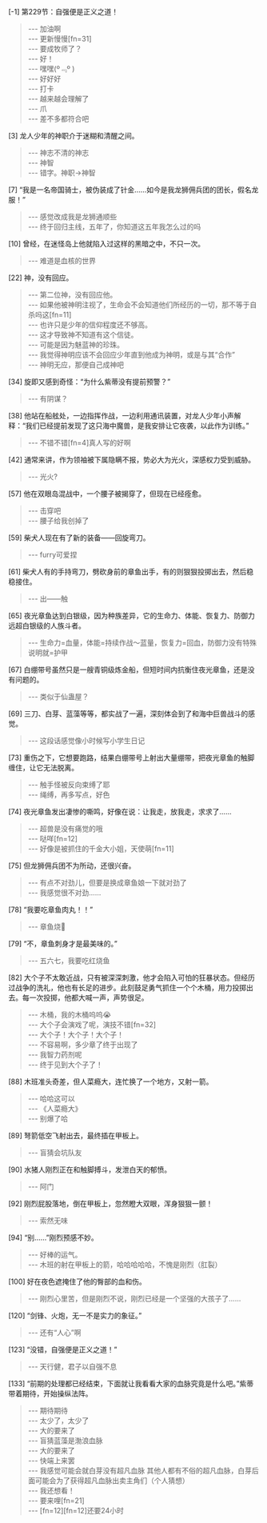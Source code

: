 
[-1] 第229节：自强便是正义之道！
>--- 加油啊<br>
>--- 更新慢慢[fn=31]<br>
>--- 要成牧师了？<br>
>--- 好！<br>
>--- 嘿嘿(º﹃º )<br>
>--- 好好好<br>
>--- 打卡<br>
>--- 越来越会理解了<br>
>--- 爪<br>
>--- 差不多都符合吧<br>

[3] 龙人少年的神职介于迷糊和清醒之间。
>--- 神志不清的神志<br>
>--- 神智<br>
>--- 错字。神职→神智<br>

[7] “我是一名帝国骑士，被伪装成了针金……如今是我龙狮佣兵团的团长，假名龙服！”
>--- 感觉改成我是龙狮通顺些<br>
>--- 终于回归主线，五年了，你知道这五年我怎么过的吗<br>

[10] 曾经，在迷怪岛上他就陷入过这样的黑暗之中，不只一次。
>--- 难道是血核的世界<br>

[22] 神，没有回应。
>--- 第二位神，没有回应他。<br>
>--- 如果他被神明注视了，生命会不会知道他们所经历的一切，那不等于自杀吗这[fn=11]<br>
>--- 也许只是少年的信仰程度还不够高。<br>
>--- 这才导致神不知道有这个信徒。<br>
>--- 可能是因为魅蓝神的珍珠。<br>
>--- 我觉得神明应该不会回应少年直到他成为神明，或是与其“合作”<br>
>--- 神明无应，那便自己成神吧<br>

[34] 旋即又感到奇怪：“为什么紫蒂没有提前预警？”
>--- 有阴谋？<br>

[38] 他站在船舷处，一边指挥作战，一边利用通讯装置，对龙人少年小声解释：“我们已经提前发现了这只海中魔兽，是我安排让它夜袭，以此作为训练。”
>--- 不错不错[fn=4]真人写的好啊<br>

[42] 通常来讲，作为领袖被下属隐瞒不报，势必大为光火，深感权力受到威胁。
>--- 光火?<br>

[57] 他在双眼岛混战中，一个腰子被揭穿了，但现在已经痊愈。
>--- 击穿吧<br>
>--- 腰子给我创掉了<br>

[59] 柴犬人现在有了新的装备——回旋弯刀。
>--- furry可爱捏<br>

[61] 柴犬人有的手持弯刀，劈砍身前的章鱼出手，有的则狠狠投掷出去，然后稳稳接住。
>--- 出——触<br>

[65] 夜光章鱼达到白银级，因为种族差异，它的生命力、体能、恢复力、防御力远超白银级的人族斗者。
>--- 生命力=血量，体能=持续作战～蓝量，恢复力=回血，防御力没有特殊说明就=护甲<br>

[67] 白绷带号虽然只是一艘青铜级炼金船，但短时间内抗衡住夜光章鱼，还是没有问题的。
>--- 类似于仙蛊屋？<br>

[69] 三刀、白芽、蓝藻等等，都实战了一遍，深刻体会到了和海中巨兽战斗的感觉。
>--- 这段话感觉像小时候写小学生日记<br>

[73] 重伤之下，它想要跑路，结果白绷带号上射出大量绷带，把夜光章鱼的触脚缠住，让它无法脱离。
>--- 触手怪被反向束缚了耶<br>
>--- 绳缚，再多写点，好色<br>

[74] 夜光章鱼发出凄惨的嘶鸣，好像在说：让我走，放我走，求求了……
>--- 超兽是没有痛觉的哦<br>
>--- 哒咩[fn=12]<br>
>--- 好像是被抓住的千金大小姐，天使萌[fn=11]<br>

[75] 但龙狮佣兵团不为所动，还很兴奋。
>--- 有点不对劲儿，但要是换成章鱼娘一下就对劲了<br>
>--- 我感觉很不对劲……<br>

[78] “我要吃章鱼肉丸！！”
>--- 章鱼烧🐙<br>

[79] “不，章鱼刺身才是最美味的。”
>--- 五六七，我要吃红烧鱼<br>

[82] 大个子不太敢近战，只有被深深刺激，他才会陷入可怕的狂暴状态。但经历过战争的洗礼，他也有长足的进步。此刻鼓足勇气抓住一个个木桶，用力投掷出去。每一次投掷，他都大喊一声，声势很足。
>--- 木桶，我的木桶呜呜😭<br>
>--- 大个子会演戏了呢，演技不错[fn=32]<br>
>--- 大个子！大个子！大个子！<br>
>--- 不容易啊，多少章了终于出现了<br>
>--- 我智力药剂呢<br>
>--- 终于见到大个子了！<br>

[88] 木班准头奇差，但人菜瘾大，连忙换了一个地方，又射一箭。
>--- 哈哈这可以<br>
>--- 《人菜瘾大》<br>
>--- 别爆了哈<br>

[89] 弩箭低空飞射出去，最终插在甲板上。
>--- 盲猜会坑队友<br>

[90] 水猪人刚烈正在和触脚搏斗，发泄白天的郁愤。
>--- 阿门<br>

[92] 刚烈屁股落地，倒在甲板上，忽然瞪大双眼，浑身狠狠一颤！
>--- 索然无味<br>

[94] “别……”刚烈预感不妙。
>--- 好棒的运气。<br>
>--- 木班的射在甲板上的箭，哈哈哈哈哈，不愧是刚烈（肛裂）<br>

[100] 好在夜色遮掩住了他的臀部的血和伤。
>--- 刚烈心里苦，但是刚烈不说，刚烈已经是一个坚强的大孩子了……<br>

[120] “剑锋、火炮，无一不是实力的象征。”
>--- 还有“人心”啊<br>

[123] “没错，自强便是正义之道！”
>--- 天行健，君子以自强不息<br>

[133] “前期的处理都已经结束，下面就让我看看大家的血脉究竟是什么吧。”紫蒂带着期待，开始操纵法阵。
>--- 期待期待<br>
>--- 太少了，太少了<br>
>--- 大的要来了<br>
>--- 盲猜蓝藻是渤浪血脉<br>
>--- 大的要来了<br>
>--- 快端上来罢<br>
>--- 我感觉可能会就白芽没有超凡血脉 其他人都有不俗的超凡血脉，白芽后面可能会为了获得超凡血脉出卖主角们（个人猜想）<br>
>--- 我还想看！<br>
>--- 要来哩[fn=21]<br>
>--- [fn=12][fn=12]还要24小时<br>

